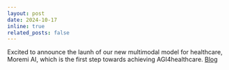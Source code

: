 ```yaml
---
layout: post
date: 2024-10-17
inline: true
related_posts: false
---
```


Excited to announce the launh of our new multimodal model for healthcare, Moremi AI, which is the first step towards achieving AGI4healthcare. [Blog](https://www.minohealth.ai/blog/moremi-ai-towards-artificial-general-intelligence-for-health-and-biology)